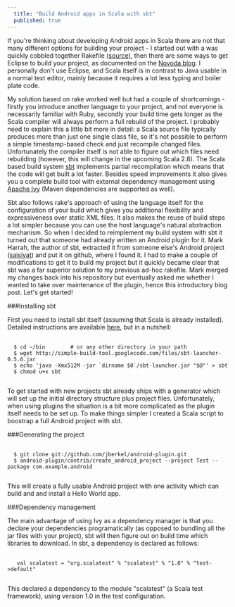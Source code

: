 ```yaml
---
  title: "Build Android apps in Scala with sbt"
  published: true
---
```


If you're thinking about developing Android apps in Scala there are not that many different options for building your project - I started out with a was quickly cobbled together Rakefile [(source)](http://github.com/jberkel/android-helloworld-scala/blob/master/Rakefile), then there are some ways to get Eclipse to build your project, as documented on the [Novoda blog](http://www.novoda.com/blog/?p=154). I personally don't use Eclipse, and Scala itself is in contrast to Java usable in a normal text editor, mainly because it requires a lot less typing and boiler plate code. 

My solution based on rake worked well but had a couple of shortcomings - firstly you introduce another language to your project, and not everyone is necessarily familiar with Ruby, secondly your build time gets longer as the Scala compiler will always perform a full rebuild of the project. I probably need to explain this a little bit more in detail: a Scala source file typically produces more than just one single class file, so it's not possible to perform a simple timestamp-based check and just recompile changed files. Unfortunately the compiler itself is not able to figure out which files need rebuilding (however, this will change in the upcoming Scala 2.8). The Scala based build system [sbt](http://code.google.com/p/simple-build-tool/) implements partial recompilation which means that the code will get built a lot faster. Besides speed improvements it also gives you a complete build tool with external dependency management using [Apache Ivy](http://ant.apache.org/ivy/) (Maven dependencies are supported as well).

Sbt also follows rake's approach of using the language itself for the configuration of your build which gives you additional flexibility and expressiveness over static XML files. It also makes the reuse of build steps a lot simpler because you can use the host language's natural abstraction mechanism. So when I decided to reimplement my build system with sbt it turned out that someone had already written an Android plugin for it. Mark Harrah, the author of sbt, extracted it from someone else's Android project ([saisiyat](http://github.com/weihsiu/saisiyat/)) and put it on github, where I found it. I had to make a couple of modifications to get it to build my project but it quickly became clear that sbt was a far superior solution to my previous ad-hoc rakefile. Mark merged my changes back into his repository but eventually asked me whether I wanted to take over maintenance of the plugin, hence this introductory blog post. Let's get started!


###Installing sbt

First you need to install sbt itself (assuming that Scala is already installed). Detailed instructions are available [here](http://code.google.com/p/simple-build-tool/wiki/Setup), but in a nutshell:

<pre>
  <code class="bash">
  $ cd ~/bin        # or any other directory in your path
  $ wget http://simple-build-tool.googlecode.com/files/sbt-launcher-0.5.6.jar
  $ echo 'java -Xmx512M -jar `dirname $0`/sbt-launcher.jar "$@"' > sbt
  $ chmod u+x sbt
  </code>
</pre> 

To get started with new projects sbt already ships with a generator which will set up the initial directory structure plus project files. Unfortunately, when using plugins the situation is a bit more complicated as the plugin itself needs to be set up. To make things simpler I created a Scala script to boostrap a full Android project with sbt.

###Generating the project

<pre>
  <code class="bash">
  $ git clone git://github.com/jberkel/android-plugin.git
  $ android-plugin/contrib/create_android_project --project Test --package com.example.android
  </code>
</pre>  

This will create a fully usable Android project with one activity which can build and and install a Hello World app.
 

###Dependency management

The main advantage of using Ivy as a dependency manager is that you declare your dependencies programatically (as opposed to bundling all the jar files with your project), sbt will then figure out on build time which libraries to download. In sbt, a dependency is declared as follows:

<pre>
  <code class="scala">
   val scalatest = "org.scalatest" % "scalatest" % "1.0" % "test->default"
  </code>
</pre>   

This declared a dependency to the module "scalatest" (a Scala test framework), using version 1.0 in the test configuration.








